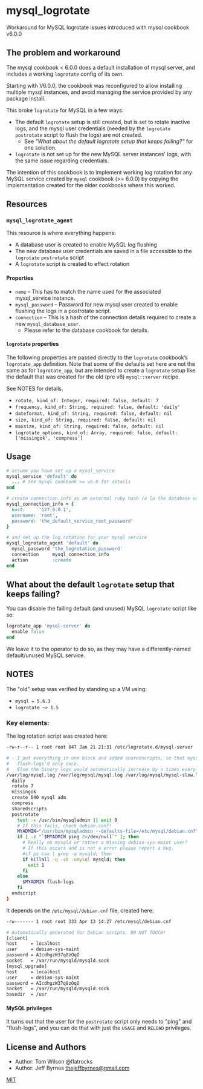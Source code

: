 # mysql_logrotate

Workaround for MySQL logrotate issues introduced with mysql cookbook v6.0.0

## The problem and workaround

The mysql cookbook < 6.0.0 does a default installation of mysql server, and includes a working `logrotate` config of its own.

Starting with V6.0.0, the cookbook was reconfigured to allow installing multiple mysql instances, and avoid managing the service provided by any package install.

This broke `logrotate` for MySQL in a few ways:

* The default `logrotate` setup is still created, but is set to rotate inactive logs, and the mysql user credentials (needed by the `logrotate` `postrotate` script to flush the logs) are not created.
    - See _"What about the default logrotate setup that keeps failing?"_ for one solution.
* `logrotate` is not set up for the new MySQL server instances' logs, with the same issue regarding credentials.

The intention of this cookbook is to implement working log rotation for any MySQL service created by `mysql` cookbook (>= 6.0.0) by copying the implementation created for the older cookbooks where this worked.

## Resources

### `mysql_logrotate_agent`

This resource is where everything happens:

* A database user is created to enable MySQL log flushing
* The new database user credentials are saved in a file accessible to the `logrotate` `postrotate` script
* A `logrotate` script is created to effect rotation

#### Properties

* `name` – This has to match the name used for the associated mysql_service instance.
* `mysql_password` – Password for new mysql user created to enable flushing the logs in a postrotate script.
* `connection` – This is a hash of the connection details required to create a new `mysql_database_user`.
    - Please refer to the database cookbook for details.

#### `logrotate` properties

The following properties are passed directly to the `logrotate` cookbook’s `logrotate_app` definition. Note that some of the defaults set here are not the same as for `logrotate_app`, but are intended to create a `logrotate` setup like the default that was created for the old (pre v6) `mysql::server` recipe.

See NOTES for details.

* `rotate, kind_of: Integer, required: false, default: 7`
* `frequency, kind_of: String, required: false, default: 'daily'`
* `dateformat, kind_of: String, required: false, default: nil`
* `size, kind_of: String, required: false, default: nil`
* `maxsize, kind_of: String, required: false, default: nil`
* `logrotate_options, kind_of: Array, required: false, default: ['missingok', 'compress']`

## Usage

```ruby
# assume you have set up a mysql_service
mysql_service 'default' do
  ... # see mysql cookbook >= v6.0 for details
end

# create connection info as an external ruby hash (a la the database cookbook)
mysql_connection_info = {
  host:     '127.0.0.1',
  username: 'root',
  password: 'the_default_service_root_password'
}

# and set up the log rotation for your mysql service
mysql_logrotate_agent 'default' do
  mysql_password 'the_logrotation_password'
  connection     mysql_connection_info
  action         :create
end
```

## What about the default `logrotate` setup that keeps failing?

You can disable the failing default (and unused) MySQL `logrotate` script like so:

```ruby
logrotate_app 'mysql-server' do
  enable false
end
```

We leave it to the operator to do so, as they may have a differently-named default/unused MySQL service.

## NOTES

The "old" setup was verified by standing up a VM using:

* `mysql = 5.6.3`
* `logrotate ~> 1.5`

### Key elements:

The log rotation script was created here:

```bash
-rw-r--r-- 1 root root 847 Jan 21 21:31 /etc/logrotate.d/mysql-server
```

```bash
# - I put everything in one block and added sharedscripts, so that mysql gets
#   flush-logs'd only once.
#   Else the binary logs would automatically increase by n times every day.
/var/log/mysql.log /var/log/mysql/mysql.log /var/log/mysql/mysql-slow.log /var/log/mysql/error.log {
  daily
  rotate 7
  missingok
  create 640 mysql adm
  compress
  sharedscripts
  postrotate
    test -x /usr/bin/mysqladmin || exit 0
    # If this fails, check debian.conf!
    MYADMIN="/usr/bin/mysqladmin --defaults-file=/etc/mysql/debian.cnf"
    if [ -z "`$MYADMIN ping 2>/dev/null`" ]; then
      # Really no mysqld or rather a missing debian-sys-maint user?
      # If this occurs and is not a error please report a bug.
      #if ps cax | grep -q mysqld; then
      if killall -q -s0 -umysql mysqld; then
        exit 1
      fi
    else
      $MYADMIN flush-logs
    fi
  endscript
}
```

It depends on the `/etc/mysql/debian.cnf` file, created here:

```bash
-rw------- 1 root root 333 Apr 13 14:27 /etc/mysql/debian.cnf
```

```bash
# Automatically generated for Debian scripts. DO NOT TOUCH!
[client]
host     = localhost
user     = debian-sys-maint
password = AIcdhgzW37q8zOqO
socket   = /var/run/mysqld/mysqld.sock
[mysql_upgrade]
host     = localhost
user     = debian-sys-maint
password = AIcdhgzW37q8zOqO
socket   = /var/run/mysqld/mysqld.sock
basedir  = /usr
```

#### MySQL privileges

It turns out that the user for the `postrotate` script only needs to "ping" and "flush-logs", and you can do that with just the `USAGE` and `RELOAD` privileges.

## License and Authors

- Author: Tom Wilson @flatrocks
- Author: Jeff Byrnes thejeffbyrnes@gmail.com

[MIT](LICENSE)
